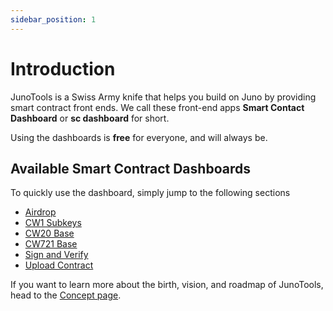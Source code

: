 ```yaml
---
sidebar_position: 1
---
```


# Introduction

JunoTools is a Swiss Army knife that helps you build on Juno by providing smart contract front ends.
We call these front-end apps **Smart Contact Dashboard** or **sc dashboard** for short.

Using the dashboards is **free** for everyone, and will always be.

## Available Smart Contract Dashboards

To quickly use the dashboard, simply jump to the following sections

- [Airdrop](/03-dashboards/02-airdrop/01-introduction.md)
- [CW1 Subkeys](/03-dashboards/03-cw-1/01-subkeys/01-introduction.md)
- [CW20 Base](/03-dashboards/04-cw-20/01-base/01-introduction.md)
- [CW721 Base](/03-dashboards/05-cw-721/01-base/01-introduction.md)
- [Sign and Verify](/03-dashboards/06-sign-and-verify/01-introduction.md)
- [Upload Contract](/03-dashboards/07-upload-contract/01-introduction.md)

If you want to learn more about the birth, vision, and roadmap of JunoTools,  head to the [Concept page](02-concept.md).
